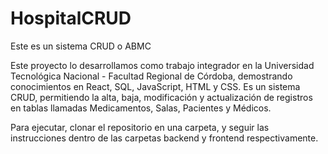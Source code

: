 # HospitalCRUD
Este es un sistema CRUD o ABMC

Este proyecto lo desarrollamos como trabajo integrador en la Universidad Tecnológica Nacional - Facultad Regional de Córdoba, demostrando conocimientos en React, SQL, JavaScript, HTML y CSS. Es un sistema CRUD, permitiendo la alta, baja, modificación y actualización de registros en tablas llamadas Medicamentos, Salas, Pacientes y Médicos.

Para ejecutar, clonar el repositorio en una carpeta, y seguir las instrucciones dentro de las carpetas backend y frontend respectivamente.
